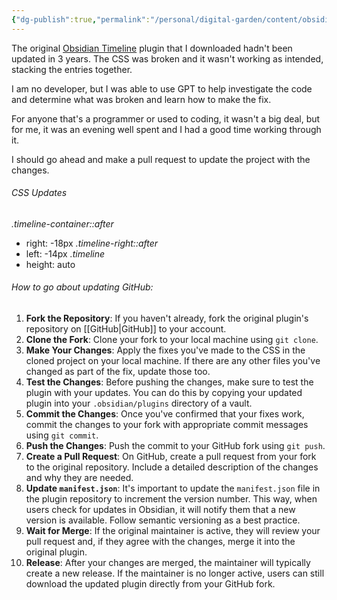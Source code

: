 ```yaml
---
{"dg-publish":true,"permalink":"/personal/digital-garden/content/obsidian/personal-timeline-css-updates/"}
---
```



The original [Obsidian Timeline](https://github.com/Darakah/obsidian-timelines) plugin that I downloaded hadn't been updated in 3 years. The CSS was broken and it wasn't working as intended, stacking the entries together. 

I am no developer, but I was able to use GPT to help investigate the code and determine what was broken and learn how to make the fix. 

For anyone that's a programmer or used to coding, it wasn't a big deal, but for me, it was an evening well spent and I had a good time working through it. 

I should go ahead and make a pull request to update the project with the changes. 

###### *CSS Updates*
*.timeline-container::after*
* right: -18px
*.timeline-right::after*
* left: -14px
*.timeline*
* height: auto

###### How to go about updating GitHub:
1. **Fork the Repository**: If you haven't already, fork the original plugin's repository on [[GitHub\|GitHub]] to your account.
2. **Clone the Fork**: Clone your fork to your local machine using `git clone`.
3. **Make Your Changes**: Apply the fixes you've made to the CSS in the cloned project on your local machine. If there are any other files you've changed as part of the fix, update those too.
4. **Test the Changes**: Before pushing the changes, make sure to test the plugin with your updates. You can do this by copying your updated plugin into your `.obsidian/plugins` directory of a vault.
5. **Commit the Changes**: Once you've confirmed that your fixes work, commit the changes to your fork with appropriate commit messages using `git commit`.
6. **Push the Changes**: Push the commit to your GitHub fork using `git push`.
7. **Create a Pull Request**: On GitHub, create a pull request from your fork to the original repository. Include a detailed description of the changes and why they are needed.
8. **Update `manifest.json`**: It's important to update the `manifest.json` file in the plugin repository to increment the version number. This way, when users check for updates in Obsidian, it will notify them that a new version is available. Follow semantic versioning as a best practice.
9. **Wait for Merge**: If the original maintainer is active, they will review your pull request and, if they agree with the changes, merge it into the original plugin.
10. **Release**: After your changes are merged, the maintainer will typically create a new release. If the maintainer is no longer active, users can still download the updated plugin directly from your GitHub fork.

